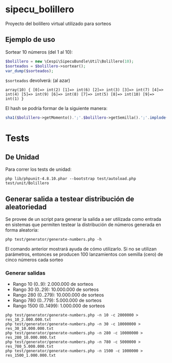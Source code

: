 # sipecu_bolillero
Proyecto del bolillero virtual utilizado para sorteos


## Ejemplo de uso
Sortear 10 números (del 1 al 10):

```php
$bolillero = new \Cespi\SipecuBundle\Util\Bolillero(10);
$sorteados = $bolillero->sortear();
var_dump($sorteados);
```
`$sorteados` devolverá: (al azar)
```
array(10) { [0]=> int(2) [1]=> int(6) [2]=> int(3) [3]=> int(7) [4]=> int(4) [5]=> int(9) [6]=> int(8) [7]=> int(5) [8]=> int(10) [9]=> int(1) } 
```

El hash se podría formar de la siguiente manera:
```php
sha1($bolillero->getMomento().';'.$bolillero->getSemilla().';'.implode(',', $bolillero->getNumerosSorteados()));
```

# Tests

## De Unidad

Para correr los tests de unidad:

```
php lib/phpunit-4.8.10.phar --bootstrap test/autoload.php test/unit/Bolillero
```

## Generar salida a testear distribución de aleatoriedad

Se provee de un script para generar la salida a ser utilizada como entrada en
sistemas que permiten testear la distribución de números generada en forma
aleatoria:

```
php test/generator/generate-numbers.php -h
```

El comando anterior mostrará ayuda de cómo utilizarlo. Si no se utilizan
parámetros, entonces se producen 100 lanzamientos con semilla (cero) de cinco
números cada sorteo

### Generar salidas

* Rango 10 (0..9): 2.000.000 de sorteos
* Rango 30 (0..29): 10.000.000 de sorteos
* Rango 280 (0..279): 10.000.000 de sorteos
* Rango 780 (0..779): 5.000.000 de sorteos
* Rango 1500 (0..1499): 1.000.000 de sorteos

```
php test/generator/generate-numbers.php -n 10 -c 2000000 > res_10_2.000.000.txt
php test/generator/generate-numbers.php -n 30 -c 10000000 > res_30_10.000.000.txt
php test/generator/generate-numbers.php -n 280 -c 10000000 > res_280_10.000.000.txt
php test/generator/generate-numbers.php -n 780 -c 5000000 > res_780_5.000.000.txt
php test/generator/generate-numbers.php -n 1500 -c 1000000 > res_1500_1.000.000.txt
```
